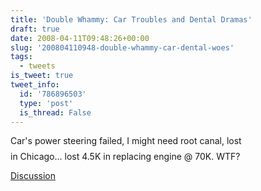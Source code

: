 ```yaml
---
title: 'Double Whammy: Car Troubles and Dental Dramas'
draft: true
date: 2008-04-11T09:48:26+00:00
slug: '200804110948-double-whammy-car-dental-woes'
tags:
  - tweets
is_tweet: true
tweet_info:
  id: '786896503'
  type: 'post'
  is_thread: False
---
```




Car's power steering failed, I might need root canal, lost $$$$ in Chicago... lost 4.5K in replacing engine @ 70K. WTF?

[Discussion](https://x.com/sytelus/status/786896503)
